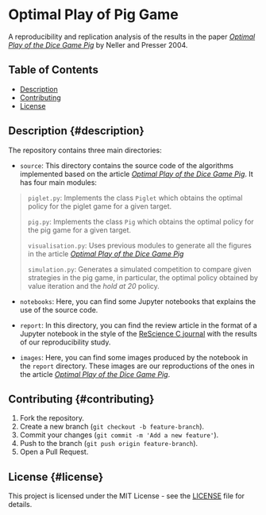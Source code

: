# Optimal Play of Pig Game

A reproducibility and replication analysis of the results in the paper [*Optimal Play of the Dice Game Pig*](https://cupola.gettysburg.edu/csfac/4/) by Neller and Presser 2004.

## Table of Contents

-   [Description](#description)
-   [Contributing](#contributing)
-   [License](#license)

## Description {#description}

The repository contains three main directories:

-   `source`: This directory contains the source code of the algorithms implemented based on the article [*Optimal Play of the Dice Game Pig*](https://cupola.gettysburg.edu/csfac/4/). It has four main modules:

> `piglet.py`: Implements the class `Piglet` which obtains the optimal policy for the piglet game for a given target.
>
> `pig.py`: Implements the class `Pig` which obtains the optimal policy for the pig game for a given target.
>
> `visualisation.py`: Uses previous modules to generate all the figures in the article [*Optimal Play of the Dice Game Pig*](https://cupola.gettysburg.edu/csfac/4/)
>
> `simulation.py`: Generates a simulated competition to compare given strategies in the pig game, in particular, the optimal policy obtained by value iteration and the *hold at 20* policy.

-   `notebooks`: Here, you can find some Jupyter notebooks that explains the use of the source code.

-   `report`: In this directory, you can find the review article in the format of a Jupyter notebook in the style of the [ReScience C journal](https://rescience.github.io/) with the results of our reproducibility study.

-   `images`: Here, you can find some images produced by the notebook in the `report` directory. These images are our reproductions of the ones in the article [*Optimal Play of the Dice Game Pig*](https://cupola.gettysburg.edu/csfac/4/).

## Contributing {#contributing}

1.  Fork the repository.
2.  Create a new branch (`git checkout -b feature-branch`).
3.  Commit your changes (`git commit -m 'Add a new feature'`).
4.  Push to the branch (`git push origin feature-branch`).
5.  Open a Pull Request.

## License {#license}

This project is licensed under the MIT License - see the [LICENSE](LICENSE) file for details.
